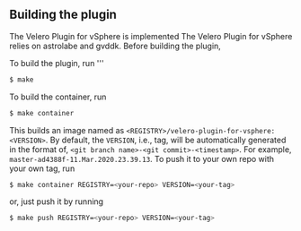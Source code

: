 
## Building the plugin

The Velero Plugin for vSphere is implemented 
The Velero Plugin for vSphere relies on astrolabe and gvddk.  Before building the plugin, 

To build the plugin, run
'''



```bash
$ make
```

To build the container, run

```bash
$ make container
```

This builds an image named as `<REGISTRY>/velero-plugin-for-vsphere:<VERSION>`.
By default, the `VERSION`, i.e., tag, will be automatically generated in the format of,
`<git branch name>-<git commit>-<timestamp>`. For example, `master-ad4388f-11.Mar.2020.23.39.13`.
To push it to your own repo with your own tag, run

```bash
$ make container REGISTRY=<your-repo> VERSION=<your-tag>
```
or, just push it by running
```bash
$ make push REGISTRY=<your-repo> VERSION=<your-tag>
```

